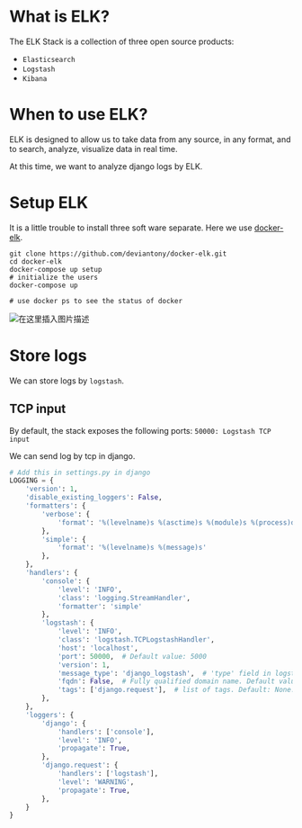 # What is ELK?
The ELK Stack is a collection of three open source products:
- `Elasticsearch`
- `Logstash`
- `Kibana`


# When to use ELK?

ELK is designed to allow us to take data from any source, in any format, and to search, analyze, visualize data in real time.

At this time, we want to analyze django logs by ELK.


# Setup ELK
It is a little trouble to install three soft ware separate. Here we use [docker-elk](https://github.com/deviantony/docker-elk#host-setup).

```shell
git clone https://github.com/deviantony/docker-elk.git
cd docker-elk
docker-compose up setup
# initialize the users 
docker-compose up
```

```shell
# use docker ps to see the status of docker
```
![在这里插入图片描述](https://img-blog.csdnimg.cn/a8b2765f9720431da2da48c8f2c1adbf.png)

# Store logs

We can store logs by `logstash`.

## TCP input
By default, the stack exposes the following ports: 
`50000: Logstash TCP input`

We can send log by tcp in django.

```py
# Add this in settings.py in django
LOGGING = {
    'version': 1,
    'disable_existing_loggers': False,
    'formatters': {
        'verbose': {
            'format': '%(levelname)s %(asctime)s %(module)s %(process)d %(thread)d %(message)s'
        },
        'simple': {
            'format': '%(levelname)s %(message)s'
        },
    },
    'handlers': {
        'console': {
            'level': 'INFO',
            'class': 'logging.StreamHandler',
            'formatter': 'simple'
        },
        'logstash': {
            'level': 'INFO',
            'class': 'logstash.TCPLogstashHandler',
            'host': 'localhost',
            'port': 50000,  # Default value: 5000
            'version': 1,
            'message_type': 'django_logstash',  # 'type' field in logstash message. Default value: 'logstash'.
            'fqdn': False,  # Fully qualified domain name. Default value: false.
            'tags': ['django.request'],  # list of tags. Default: None.
        },
    },
    'loggers': {
        'django': {
            'handlers': ['console'],
            'level': 'INFO',
            'propagate': True,
        },
        'django.request': {
            'handlers': ['logstash'],
            'level': 'WARNING',
            'propagate': True,
        },
    }
}
```

